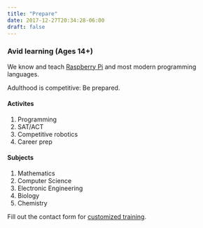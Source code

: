 ```yaml
---
title: "Prepare"
date: 2017-12-27T20:34:28-06:00
draft: false
---
```


### Avid learning (Ages 14+)

We know and teach [Raspberry Pi](https://www.raspberrypi.org/) and most modern programming languages.

Adulthood is competitive: Be prepared.

#### Activites

1. Programming
1. SAT/ACT
1. Competitive robotics
1. Career prep 

#### Subjects

1. Mathematics
1. Computer Science
1. Electronic Engineering
1. Biology
1. Chemistry

Fill out the contact form for [customized training](/). 
